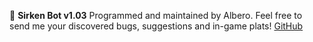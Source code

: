 :robot: __Sirken Bot v1.03__
Programmed and maintained by Albero.
Feel free to send me your discovered bugs, suggestions and in-game plats!
[GitHub](https://github.com/emmemeno/sirken-bot)